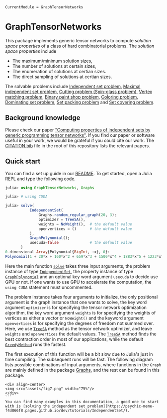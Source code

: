 ```@meta
CurrentModule = GraphTensorNetworks
```

# GraphTensorNetworks

This package implements generic tensor networks to compute *solution space properties* of a class of hard combinatorial problems.
The *solution space properties* include
* The maximum/minimum solution sizes,
* The number of solutions at certain sizes,
* The enumeration of solutions at certian sizes.
* The direct sampling of solutions at certian sizes.

The solvable problems include [Independent set problem](@ref), [Maximal independent set problem](@ref), [Cutting problem (Spin-glass problem)](@ref), [Vertex matching problem](@ref), [Binary paint shop problem](@ref), [Coloring problem](@ref), [Dominating set problem](@ref), [Set packing problem](@ref) and [Set covering problem](@ref).

## Background knowledge

Please check our paper ["Computing properties of independent sets by generic programming tensor networks"]().
If you find our paper or software useful in your work, we would be grateful if you could cite our work. The [CITATION.bib](https://github.com/QuEraComputing/GraphTensorNetworks.jl/blob/master/CITATION.bib) file in the root of this repository lists the relevant papers.

## Quick start

You can find a set up guide in our [README](https://github.com/QuEraComputing/GraphTensorNetworks.jl).
To get started, open a Julia REPL and type the following code.

```julia
julia> using GraphTensorNetworks, Graphs

julia> # using CUDA

julia> solve(
           IndependentSet(
               Graphs.random_regular_graph(20, 3);
               optimizer = TreeSA(),
               weights = NoWeight(),  # the default value
               openvertices = ()      # the default value
           ),
           GraphPolynomial();
           usecuda=false              # the default value
       )
0-dimensional Array{Polynomial{BigInt, :x}, 0}:
Polynomial(1 + 20*x + 160*x^2 + 659*x^3 + 1500*x^4 + 1883*x^5 + 1223*x^6 + 347*x^7 + 25*x^8)
```

Here the main function [`solve`](@ref) takes three input arguments, the problem instance of type [`IndependentSet`](@ref), the property instance of type [`GraphPolynomial`](@ref) and an optional key word argument `usecuda` to decide use GPU or not.
If one wants to use GPU to accelerate the computation, the `using CUDA` statement must uncommented.

The problem instance takes four arguments to initialize, the only positional argument is the graph instance that one wants to solve, the key word argument `optimizer` is for specifying the tensor network optimization algorithm, the key word argument `weights` is for specifying the weights of vertices as either a vector or `NoWeight()` and the keyword argument `openvertices` is for specifying the degrees of freedom not summed over.
Here, we use [`TreeSA`](@ref) method as the tensor network optimizer, and leave `weights` and `openvertices` the default values.
The [`TreeSA`](@ref) method finds the best contraction order in most of our applications, while the default [`GreedyMethod`](@ref) runs the fastest.

The first execution of this function will be a bit slow due to Julia's just in time compiling.
The subsequent runs will be fast.
The following diagram lists possible combinations of input arguments, where functions in the `Graph` are mainly defined in the package [Graphs](https://github.com/JuliaGraphs/Graphs.jl), and the rest can be found in this package.
```@raw html
<div align=center>
<img src="assets/fig7.png" width="75%"/>
</div>
```⠀
You can find many examples in this documentation, a good one to start with is [solving the independent set problem](https://psychic-meme-f4d866f8.pages.github.io/dev/tutorials/IndependentSet/).

